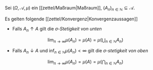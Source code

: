 Sei $(\Omega, \mathcal{A}, \mu)$ ein [[zettel/Maßraum|Maßraum]], $(A_n)_{n \in \mathbb{N}} \subseteq \mathcal{A}$.

Es gelten folgende [[zettel/Konvergenz|Konvergenzaussagen]]
- Falls $A_n \uparrow A$ gilt die *$\sigma$-Stetigkeit von unten*

$$
	\lim_{n \to \infty} \mu(A_n) = \mu(A) = \mu\left( \bigcup_{n \in \mathbb{N}} A_n \right)
$$

- Falls $A_n \downarrow A$ und $\inf_{n \in \mathbb{N}} \mu(A_n) \lt \infty$ gilt die *$\sigma$-stetigkeit von oben*

$$
	\lim_{n \to \infty} \mu(A_n) = \mu(A) = \mu\left( \bigcap_{n \in \mathbb{N}} A_n \right)
$$